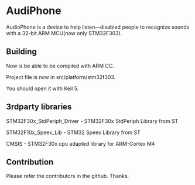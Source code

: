 # AudiPhone #

AudioPhone is a device to help listen—disabled people to recognize sounds with a 32-bit ARM MCU(now only STM32F303).

## Building ##

Now is be able to be compiled with ARM CC.

Project file is now in src/platform/stm32f303.

You should open it with Keil 5.

## 3rdparty libraries ##

STM32F30x_StdPeriph_Driver - STM32F30x StdPeriph Library from ST

STM32F10x_Speex_Lib - STM32 Speex Library from ST

CMSIS - STM32F30x cpu adapted library for ARM-Cortex M4

## Contribution ##

Please refer the contributors in the github. Thanks.